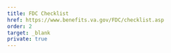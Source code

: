 ```yaml
---
title: FDC Checklist
href: https://www.benefits.va.gov/FDC/checklist.asp
order: 2
target: _blank
private: true
---
```

